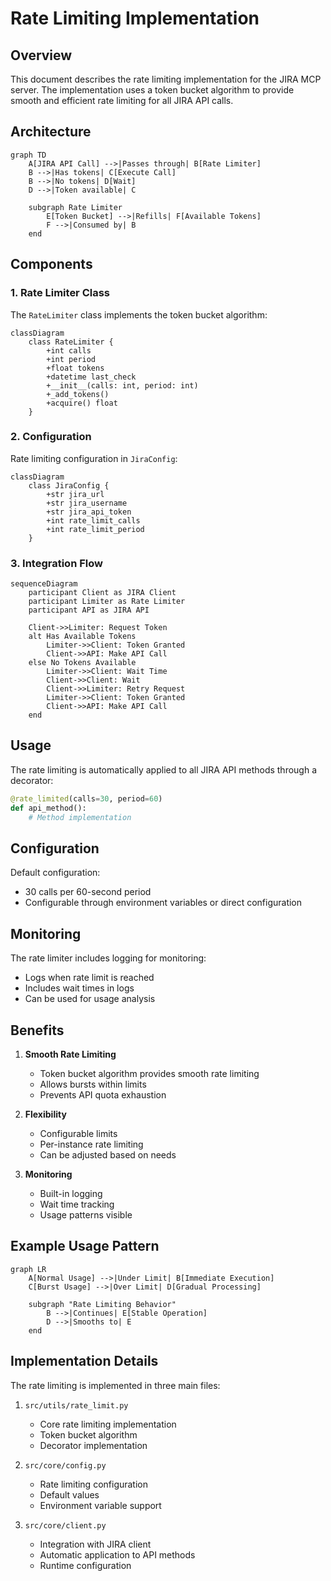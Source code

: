 # Rate Limiting Implementation

## Overview

This document describes the rate limiting implementation for the JIRA MCP server. The implementation uses a token bucket algorithm to provide smooth and efficient rate limiting for all JIRA API calls.

## Architecture

```mermaid
graph TD
    A[JIRA API Call] -->|Passes through| B[Rate Limiter]
    B -->|Has tokens| C[Execute Call]
    B -->|No tokens| D[Wait]
    D -->|Token available| C
    
    subgraph Rate Limiter
        E[Token Bucket] -->|Refills| F[Available Tokens]
        F -->|Consumed by| B
    end
```

## Components

### 1. Rate Limiter Class

The `RateLimiter` class implements the token bucket algorithm:

```mermaid
classDiagram
    class RateLimiter {
        +int calls
        +int period
        +float tokens
        +datetime last_check
        +__init__(calls: int, period: int)
        +_add_tokens()
        +acquire() float
    }
```

### 2. Configuration

Rate limiting configuration in `JiraConfig`:

```mermaid
classDiagram
    class JiraConfig {
        +str jira_url
        +str jira_username
        +str jira_api_token
        +int rate_limit_calls
        +int rate_limit_period
    }
```

### 3. Integration Flow

```mermaid
sequenceDiagram
    participant Client as JIRA Client
    participant Limiter as Rate Limiter
    participant API as JIRA API

    Client->>Limiter: Request Token
    alt Has Available Tokens
        Limiter->>Client: Token Granted
        Client->>API: Make API Call
    else No Tokens Available
        Limiter->>Client: Wait Time
        Client->>Client: Wait
        Client->>Limiter: Retry Request
        Limiter->>Client: Token Granted
        Client->>API: Make API Call
    end
```

## Usage

The rate limiting is automatically applied to all JIRA API methods through a decorator:

```python
@rate_limited(calls=30, period=60)
def api_method():
    # Method implementation
```

## Configuration

Default configuration:
- 30 calls per 60-second period
- Configurable through environment variables or direct configuration

## Monitoring

The rate limiter includes logging for monitoring:
- Logs when rate limit is reached
- Includes wait times in logs
- Can be used for usage analysis

## Benefits

1. **Smooth Rate Limiting**
   - Token bucket algorithm provides smooth rate limiting
   - Allows bursts within limits
   - Prevents API quota exhaustion

2. **Flexibility**
   - Configurable limits
   - Per-instance rate limiting
   - Can be adjusted based on needs

3. **Monitoring**
   - Built-in logging
   - Wait time tracking
   - Usage patterns visible

## Example Usage Pattern

```mermaid
graph LR
    A[Normal Usage] -->|Under Limit| B[Immediate Execution]
    C[Burst Usage] -->|Over Limit| D[Gradual Processing]
    
    subgraph "Rate Limiting Behavior"
        B -->|Continues| E[Stable Operation]
        D -->|Smooths to| E
    end
```

## Implementation Details

The rate limiting is implemented in three main files:

1. `src/utils/rate_limit.py`
   - Core rate limiting implementation
   - Token bucket algorithm
   - Decorator implementation

2. `src/core/config.py`
   - Rate limiting configuration
   - Default values
   - Environment variable support

3. `src/core/client.py`
   - Integration with JIRA client
   - Automatic application to API methods
   - Runtime configuration 